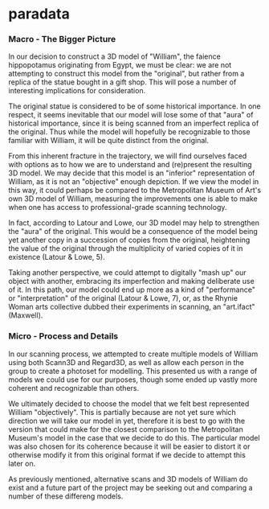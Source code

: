 # paradata

### Macro - The Bigger Picture

In our decision to construct a 3D model of "William", the faience hippopotamus originating from Egypt, we must be clear: we are not attempting to construct this model from the "original", but rather from a replica of the statue bought in a gift shop. This will pose a number of interesting implications for consideration.

The original statue is considered to be of some historical importance. In one respect, it seems inevitable that our model will lose some of that "aura" of historical importance, since it is being scanned from an imperfect replica of the original. Thus while the model will hopefully be recognizable to those familiar with William, it will be quite distinct from the original.

From this inherent fracture in the trajectory, we will find ourselves faced with options as to how we are to understand and (re)present the resulting 3D model. We may decide that this model is an "inferior" representation of William, as it is not an "objective" enough depiction. If we view the model in this way, it could perhaps be compared to the Metropolitan Museum of Art's own 3D model of William, measuring the improvements one is able to make when one has access to professional-grade scanning technology.

In fact, according to Latour and Lowe, our 3D model may help to strengthen the "aura" of the original. This would be a consequence of the model being yet another copy in a succession of copies from the original, heightening the value of the original through the multiplicity of varied copies of it in existence (Latour & Lowe, 5).

Taking another perspective, we could attempt to digitally "mash up" our object with another, embracing its imperfection and making deliberate use of it. In this path, our model could end up more as a kind of "performance" or "interpretation" of the original (Latour & Lowe, 7), or, as the Rhynie Woman arts collective dubbed their experiments in scanning, an "art.ifact" (Maxwell).

### Micro - Process and Details

In our scanning process, we attempted to create multiple models of William using both Scann3D and Regard3D, as well as allow each person in the group to create a photoset for modelling. This presented us with a range of models we could use for our purposes, though some ended up vastly more coherent and recognizable than others.

We ultimately decided to choose the model that we felt best represented William "objectively". This is partially because are not yet sure which direction we will take our model in yet, therefore it is best to go with the version that could make for the closest comparison to the Metropolitan Museum's model in the case that we decide to do this. The particular model was also chosen for its coherence because it will be easier to distort it or otherwise modify it from this original format if we decide to attempt this later on.

As previously mentioned, alternative scans and 3D models of William do exist and a future part of the project may be seeking out and comparing a number of these differeng models.

